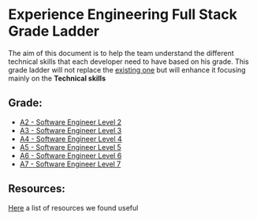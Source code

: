 # Experience Engineering Full Stack Grade Ladder

The aim of this document is to help the team understand the different technical skills that each developer need to have based on his grade. This grade ladder will not replace the [existing one](https://capgemini.github.io/grade-ladder/) but will enhance it focusing mainly on the **Technical skills**

## Grade:
- [A2 - Software Engineer Level 2](https://github.com/Capgemini/grade-ladder-fullstack/blob/main/A2.md)
- [A3 - Software Engineer Level 3](https://github.com/Capgemini/grade-ladder-fullstack/blob/main/A3.md)
- [A4 - Software Engineer Level 4](https://github.com/Capgemini/grade-ladder-fullstack/blob/main/A4.md)
- [A5 - Software Engineer Level 5](https://github.com/Capgemini/grade-ladder-fullstack/blob/main/A5.md)
- [A6 - Software Engineer Level 6](https://github.com/Capgemini/grade-ladder-fullstack/blob/main/A6.md)
- [A7 - Software Engineer Level 7](https://github.com/Capgemini/grade-ladder-fullstack/blob/main/A7.md)

## Resources:
[Here](https://github.com/Capgemini/grade-ladder-fullstack/blob/main/resources.md) a list of resources we found useful 
